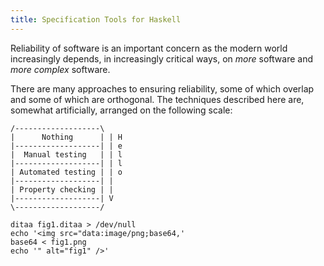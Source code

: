 ```yaml
---
title: Specification Tools for Haskell
---
```


Reliability of software is an important concern as the modern world increasingly depends, in increasingly critical ways, on *more* software and *more complex* software.

There are many approaches to ensuring reliability, some of which overlap and some of which are orthogonal. The techniques described here are, somewhat artificially, arranged on the following scale:

```{pipe="cat > fig1.ditaa"}
/-------------------\
|      Nothing      | | H
|-------------------| | e
|  Manual testing   | | l
|-------------------| | l
| Automated testing | | o
|-------------------| |
| Property checking | |
|-------------------| V
\-------------------/
```

```{.unwrap pipe="sh | pandoc -f html -t json"}
ditaa fig1.ditaa > /dev/null
echo '<img src="data:image/png;base64,'
base64 < fig1.png
echo '" alt="fig1" />'
```
